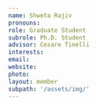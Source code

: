 ```yaml
---
name: Shweta Rajiv
pronouns: 
role: Graduate Student
subrole: Ph.D. Student
advisor: Cesare Tinelli
interests:
email:
website:
photo: 
layout: member
subpath: '/assets/img/'
---
```

<!-- Write anything else here and it will be printed. -->
